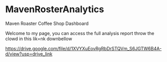 # MavenRosterAnalytics
Maven Roaster Coffee Shop Dashboard 

Welcome to my page, you can access the full analysis report throw the clowd in this lik=nk downbellow 

https://drive.google.com/file/d/1XVYXuEovRgRbDrSTQVm_S6JGTW6B4A-d/view?usp=drive_link
